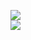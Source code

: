 [![](https://img.shields.io/badge/Made%20With-Github%20Spray-lightgrey.svg?style=for-the-badge&logo=github)](https://github.com/Annihil/github-spray#5891)  
[![](https://i.imgur.com/2DrTn0Z.gif)](https://github.com/Annihil/github-spray)